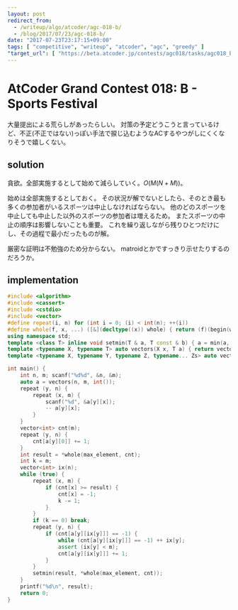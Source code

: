```yaml
---
layout: post
redirect_from:
  - /writeup/algo/atcoder/agc-018-b/
  - /blog/2017/07/23/agc-018-b/
date: "2017-07-23T23:17:15+09:00"
tags: [ "competitive", "writeup", "atcoder", "agc", "greedy" ]
"target_url": [ "https://beta.atcoder.jp/contests/agc018/tasks/agc018_b" ]
---
```


# AtCoder Grand Contest 018: B - Sports Festival

大量提出による荒らしがあったらしい。
対策の予定どうこうと言っているけど、不正(不正ではない)っぽい手法で捩じ込むようなACするやつがしにくくなりそうで嬉しくない。

## solution

貪欲。全部実施するとして始めて減らしていく。$O(M(N+M))$。

始めは全部実施するとしておく。
その状況が解でないとしたら、そのとき最も多くの参加者がいるスポーツは中止しなければならない。
他のどのスポーツを中止しても中止した以外のスポーツの参加者は増えるため。
またスポーツの中止の順序は影響しないことも重要。
これを繰り返しながら残りひとつだけにし、その過程で最小だったものが解。

厳密な証明は不勉強のため分からない。
matroidとかですっきり示せたりするのだろうか。

## implementation

``` c++
#include <algorithm>
#include <cassert>
#include <cstdio>
#include <vector>
#define repeat(i, n) for (int i = 0; (i) < int(n); ++(i))
#define whole(f, x, ...) ([&](decltype((x)) whole) { return (f)(begin(whole), end(whole), ## __VA_ARGS__); })(x)
using namespace std;
template <class T> inline void setmin(T & a, T const & b) { a = min(a, b); }
template <typename X, typename T> auto vectors(X x, T a) { return vector<T>(x, a); }
template <typename X, typename Y, typename Z, typename... Zs> auto vectors(X x, Y y, Z z, Zs... zs) { auto cont = vectors(y, z, zs...); return vector<decltype(cont)>(x, cont); }

int main() {
    int n, m; scanf("%d%d", &n, &m);
    auto a = vectors(n, m, int());
    repeat (y, n) {
        repeat (x, m) {
            scanf("%d", &a[y][x]);
            -- a[y][x];
        }
    }
    vector<int> cnt(m);
    repeat (y, n) {
        cnt[a[y][0]] += 1;
    }
    int result = *whole(max_element, cnt);
    int k = m;
    vector<int> ix(n);
    while (true) {
        repeat (x, m) {
            if (cnt[x] >= result) {
                cnt[x] = -1;
                k -= 1;
            }
        }
        if (k == 0) break;
        repeat (y, n) {
            if (cnt[a[y][ix[y]]] == -1) {
                while (cnt[a[y][ix[y]]] == -1) ++ ix[y];
                assert (ix[y] < m);
                cnt[a[y][ix[y]]] += 1;
            }
        }
        setmin(result, *whole(max_element, cnt));
    }
    printf("%d\n", result);
    return 0;
}
```
